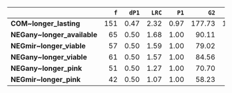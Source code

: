 |                             |   `f` |   `dP1` |   `LRC` |   `P1` |   `G2` |   `f2` |   `exp_f` |   `unexp_f` |   `unexp_r` |   `dP2` |   `P2` |   `adj_total` |
|:----------------------------|------:|--------:|--------:|-------:|-------:|-------:|----------:|------------:|------------:|--------:|-------:|--------------:|
| **COM~longer_lasting**      |   151 |    0.47 |    2.32 |   0.97 | 177.73 |    155 |     77.50 |       73.50 |        0.49 |    0.00 |   0.00 |         1,450 |
| **NEGany~longer_available** |    65 |    0.50 |    1.68 |   1.00 |  90.11 |     65 |     32.50 |       32.50 |        0.50 |    0.00 |   0.00 |        81,972 |
| **NEGmir~longer_viable**    |    57 |    0.50 |    1.59 |   1.00 |  79.02 |     57 |     28.50 |       28.50 |        0.50 |    0.00 |   0.00 |           248 |
| **NEGany~longer_viable**    |    61 |    0.50 |    1.57 |   1.00 |  84.56 |     61 |     30.50 |       30.50 |        0.50 |    0.00 |   0.00 |         4,288 |
| **NEGany~longer_pink**      |    51 |    0.50 |    1.27 |   1.00 |  70.70 |     51 |     25.50 |       25.50 |        0.50 |    0.00 |   0.00 |           610 |
| **NEGmir~longer_pink**      |    42 |    0.50 |    1.07 |   1.00 |  58.23 |     42 |     21.00 |       21.00 |        0.50 |    0.00 |   0.00 |            94 |